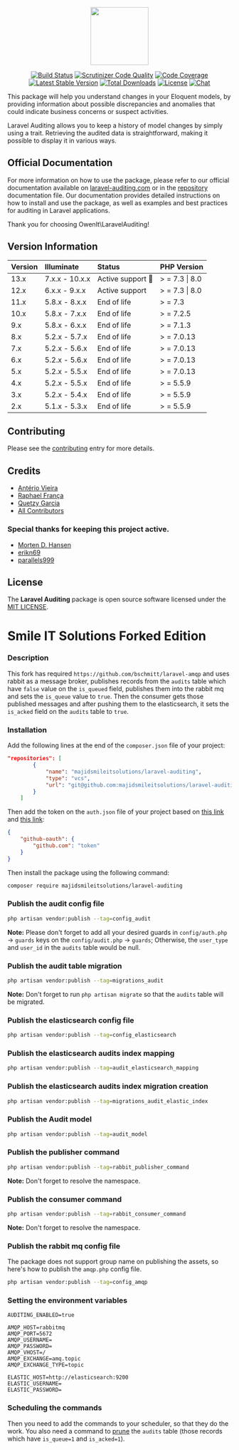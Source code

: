<p align="center">
    <a href="http://laravel-auditing.com" target="_blank"><img width="130" src="https://laravel-auditing.com/logo.svg#v2"></a>
</p>

<p align="center">
    <a href="https://scrutinizer-ci.com/g/owen-it/laravel-auditing/build-status/master"><img src="https://scrutinizer-ci.com/g/owen-it/laravel-auditing/badges/build.png?b=master" alt="Build Status"></a>
    <a href="https://scrutinizer-ci.com/g/owen-it/laravel-auditing/build-status/master"><img src="https://scrutinizer-ci.com/g/owen-it/laravel-auditing/badges/quality-score.png?b=master" title="Scrutinizer Code Quality"></a>
    <a href="https://scrutinizer-ci.com/g/owen-it/laravel-auditing/build-status/master"><img src="https://scrutinizer-ci.com/g/owen-it/laravel-auditing/badges/coverage.png?b=master" alt="Code Coverage"></a>
    <a href="https://packagist.org/packages/owen-it/laravel-auditing"><img src="https://poser.pugx.org/owen-it/laravel-auditing/v/stable.svg" alt="Latest Stable Version"></a>
    <a href="https://packagist.org/packages/owen-it/laravel-auditing"><img src="https://poser.pugx.org/owen-it/laravel-auditing/d/total.svg" alt="Total Downloads"></a>
    <a href="https://packagist.org/packages/owen-it/laravel-auditing"><img src="https://poser.pugx.org/owen-it/laravel-auditing/license.svg" alt="License"></a>
    <a href="https://discord.gg/csD9ysg"><img src="https://img.shields.io/badge/chat-on%20discord-7289DA.svg" alt="Chat"></a>
</p>

This package will help you understand changes in your Eloquent models, by providing information about possible discrepancies and anomalies that could indicate business concerns or suspect activities. 

Laravel Auditing allows you to keep a history of model changes by simply using a trait. Retrieving the audited data is straightforward, making it possible to display it in various ways.

## Official Documentation

For more information on how to use the package, please refer to our official documentation available on [laravel-auditing.com](https://laravel-auditing.com) or in the [repository](https://github.com/owen-it/laravel-auditing-doc/blob/main/documentation.md) documentation file. Our documentation provides detailed instructions on how to install and use the package, as well as examples and best practices for auditing in Laravel applications.

Thank you for choosing OwenIt\LaravelAuditing!

## Version Information

Version   | Illuminate     | Status                  | PHP Version
:----------|:---------------|:------------------------|:------------
13.x      | 7.x.x - 10.x.x | Active support :rocket: | > = 7.3 \| 8.0
12.x      | 6.x.x - 9.x.x | Active support          | > = 7.3 \| 8.0
11.x      | 5.8.x - 8.x.x | End of life             | > = 7.3
10.x      | 5.8.x - 7.x.x | End of life             | > = 7.2.5
9.x       | 5.8.x - 6.x.x | End of life             | > = 7.1.3
8.x       | 5.2.x - 5.7.x | End of life             | > = 7.0.13
7.x       | 5.2.x - 5.6.x | End of life             | > = 7.0.13
6.x       | 5.2.x - 5.6.x | End of life             | > = 7.0.13
5.x       | 5.2.x - 5.5.x | End of life             | > = 7.0.13
4.x       | 5.2.x - 5.5.x | End of life             | > = 5.5.9
3.x       | 5.2.x - 5.4.x | End of life             | > = 5.5.9
2.x       | 5.1.x - 5.3.x | End of life             | > = 5.5.9

## Contributing
Please see the [contributing](http://laravel-auditing.com/docs/master/contributing) entry for more details.

## Credits
- [Antério Vieira](https://github.com/anteriovieira)
- [Raphael França](https://github.com/raphaelfranca)
- [Quetzy Garcia](https://github.com/quetzyg)
- [All Contributors](https://github.com/owen-it/laravel-auditing/graphs/contributors)

### Special thanks for keeping this project active.
- [Morten D. Hansen](https://github.com/MortenDHansen)
- [erikn69](https://github.com/erikn69)
- [parallels999](https://github.com/parallels999)

## License
The **Laravel Auditing** package is open source software licensed under the [MIT LICENSE](LICENSE.md).

# Smile IT Solutions Forked Edition

### Description
This fork has required `https://github.com/bschmitt/laravel-amqp` and uses rabbit as a message broker, publishes records
from the `audits` table which have `false` value on the `is_queued` field, publishes them into the rabbit mq and sets 
the `is_queue` value to `true`. Then the consumer gets those published messages and after pushing them to the
elasticsearch, it sets the `is_acked` field on the `audits` table to `true`.

### Installation
Add the following lines at the end of the `composer.json` file of your project:
```json
"repositories": [
        {
            "name": "majidsmileitsolutions/laravel-auditing",
            "type": "vcs",
            "url": "git@github.com:majidsmileitsolutions/laravel-auditing.git"
        }
    ]
```

Then add the token on the `auth.json` file of your project based on [this link](https://github.com/settings/tokens/new) and [this link](https://getcomposer.org/doc/articles/authentication-for-private-packages.md#github-oauth):
```json
{
    "github-oauth": {
        "github.com": "token"
    }
}
```

Then install the package using the following command:
```bash
composer require majidsmileitsolutions/laravel-auditing
```

### Publish the audit config file
```bash
php artisan vendor:publish --tag=config_audit
```

**Note:** Please don't forget to add all your desired guards in `config/auth.php` -> `guards` keys on 
the `config/audit.php` -> `guards`; Otherwise, the `user_type` and `user_id` in the `audits` table would be null.
### Publish the audit table migration
```bash
php artisan vendor:publish --tag=migrations_audit
```
**Note:** Don't forget to run `php artisan migrate` so that the `audits` table will be migrated.
### Publish the elasticsearch config file
```bash
php artisan vendor:publish --tag=config_elasticsearch
```

### Publish the elasticsearch audits index mapping
```bash
php artisan vendor:publish --tag=audit_elasticsearch_mapping
```

### Publish the elasticsearch audits index migration creation
```bash
php artisan vendor:publish --tag=migrations_audit_elastic_index
```

### Publish the Audit model
```bash
php artisan vendor:publish --tag=audit_model
```

### Publish the publisher command
```bash
php artisan vendor:publish --tag=rabbit_publisher_command
```
**Note:** Don't forget to resolve the namespace.

### Publish the consumer command
```bash
php artisan vendor:publish --tag=rabbit_consumer_command
```
**Note:** Don't forget to resolve the namespace.

### Publish the rabbit mq config file
The package does not support group name on publishing the assets, so here's how to publish the `amqp.php` config file.
```bash
php artisan vendor:publish --tag=config_amqp
```

### Setting the environment variables
```dotenv
AUDITING_ENABLED=true

AMQP_HOST=rabbitmq
AMQP_PORT=5672
AMQP_USERNAME=
AMQP_PASSWORD=
AMQP_VHOST=/
AMQP_EXCHANGE=amq.topic
AMQP_EXCHANGE_TYPE=topic

ELASTIC_HOST=http://elasticsearch:9200
ELASTIC_USERNAME=
ELASTIC_PASSWORD=
```

### Scheduling the commands
Then you need to add the commands to your scheduler, so that they do the work.
You also need a command to [prune](https://laravel.com/docs/10.x/eloquent#pruning-models) the `audits` table (those records which have `is_queue=1` and `is_acked=1`).
